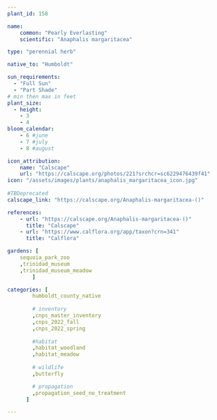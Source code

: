 ```yaml
---
plant_id: 158 

name: 
    common: "Pearly Everlasting" 
    scientific: "Anaphalis margaritacea" 

type: "perennial herb"

native_to: "Humboldt"

sun_requirements:
  - "Full Sun"
  - "Part Shade"
# min then max in feet
plant_size:
  - height: 
    - 3 
    - 4
bloom_calendar: 
    - 6 #june
    - 7 #july
    - 8 #august

icon_attribution: 
    name: "Calscape"
    url: "https://calscape.org/photos/221?srchcr=sc6229476439f41"
icon: "/assets/images/plants/anaphalis_margaritacea_icon.jpg"
 
#TBDeprecated
calscape_link: "https://calscape.org/Anaphalis-margaritacea-()"

references:
    - url: "https://calscape.org/Anaphalis-margaritacea-()"
      title: "Calscape"
    - url: "https://www.calflora.org/app/taxon?crn=341"
      title: "Calflora"

gardens: [
    sequoia_park_zoo
    ,trinidad_museum
    ,trinidad_museum_meadow
        ]

categories: [
        humboldt_county_native
        
        # inventory
        ,cnps_master_inventory
        ,cnps_2022_fall
        ,cnps_2022_spring
    
        #habitat
        ,habitat_woodland
        ,habitat_meadow
        
        # wildlife
        ,butterfly

        # propagation 
        ,propagation_seed_no_treatment
      ]

---
```

